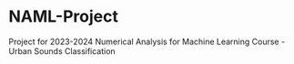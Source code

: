# NAML-Project
Project for 2023-2024 Numerical Analysis for Machine Learning Course - Urban Sounds Classification 
